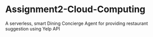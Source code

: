 # Assignment2-Cloud-Computing
A serverless, smart Dining Concierge Agent for providing restaurant suggestion using Yelp API
